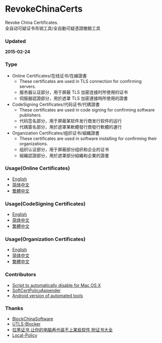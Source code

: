 ﻿RevokeChinaCerts
==============
Revoke China Certificates.<br />
全自动可疑证书吊销工具/全自動可疑憑證撤銷工具<br />

### Updated
**2015-02-24**

### Type
* Online Certificates/在线证书/在線證書
    * These certificates are used in TLS connection for confirming servers.
    * 服务器认证部分，用于屏蔽 TLS 加密连接时所使用的证书
    * 伺服器認證部分，用於遮罩 TLS 加密連接時所使用的證書
* CodeSigning Certificates/代码证书/代碼證書
    * These certificates are used in code signing for confirming software publishers.
    * 代码签名部分，用于屏蔽某软件发行商发行软件的运行
    * 代碼簽名部分，用於遮罩某軟體發行商發行軟體的運行
* Organization Certificates/组织证书/組織證書
    * These certificates are used in software installing for confirming their organizations.
    * 组织认证部分，用于屏蔽部分组织和企业的证书
    * 組織認證部分，用於遮罩部分組織和企業的證書

### Usage(Online Certificates)
* [English](https://github.com/chengr28/RevokeChinaCerts/wiki/ReadMe)
* [简体中文](https://github.com/chengr28/RevokeChinaCerts/wiki/ReadMe(Chinese_Simplified))
* [繁體中文](https://github.com/chengr28/RevokeChinaCerts/wiki/ReadMe(Chinese_Traditional))

### Usage(CodeSigning Certificates)
* [English](https://github.com/chengr28/RevokeChinaCerts/wiki/ReadMe_CodeSigning)
* [简体中文](https://github.com/chengr28/RevokeChinaCerts/wiki/ReadMe_CodeSigning(Chinese_Simplified))
* [繁體中文](https://github.com/chengr28/RevokeChinaCerts/wiki/ReadMe_CodeSigning(Chinese_Traditional))

### Usage(Organization Certificates)
* [English](https://github.com/chengr28/RevokeChinaCerts/wiki/ReadMe_Organization)
* [简体中文](https://github.com/chengr28/RevokeChinaCerts/wiki/ReadMe_Organization(Chinese_Simplified))
* [繁體中文](https://github.com/chengr28/RevokeChinaCerts/wiki/ReadMe_Organization(Chinese_Traditional))

### Contributors
* [Script to automatically disable for Mac OS X](https://github.com/QuantumGhost/RevokeChinaCerts/tree/master/Mac)
* [SoftCertPolicyAppender](https://github.com/lhyqy5/RevokeChinaCerts/tree/master/Windows/SoftCertPolicyAppender)
* [Android version of automated tools](https://github.com/phoeagon/RevokeChinaCerts/tree/master/Android)

### Thanks
* [BlockChinaSoftware](https://github.com/SCFWSE/BlockChinaSoftware)
* [UTLS-Blocker](https://github.com/SCFWSE/UTLS-Blocker)
* [拉黑证书 让你的电脑再也装不上某些软件 附证书大全](http://blog.eqoe.cn/posts/ban-digital-cert.html)
* [Local-Policy](https://bitbucket.org/MartinEden/local-policy/overview)

